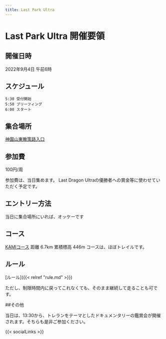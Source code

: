```yaml
---
title: Last Park Ultra
---
```


# Last Park Ultra 開催要領

## 開催日時
2022年9月4日 午前6時
    
## スケジュール
    5:30 受付開始
    5:50 ブリーフィング
    6:00 スタート

## 集合場所

[神園山東散策路入口](https://goo.gl/maps/qNRtwkmvJsoDXcaw9)

## 参加費

100円/周

参加費は、当日集めます。
Last Dragon Ultraの優勝者への賞金等に使わせていただく予定です。

## エントリー方法
当日に集合場所にいれば、オッケーです
  
## コース
[KAMIコース](https://www.strava.com/segments/32308384)
距離 6.7km
累積標高 446m
コースは、ほぼトレイルです。

## ルール
[ルール]({{< relref "rule.md" >}}) 

ただし、制限時間内に戻ってこれなくても、そのまま継続して走ることも可です。

##その他

当日は、13:30から、トレランをテーマとしたドキュメンタリーの鑑賞会が開催されます。そちらも是非ご参加ください。

{{< socialLinks >}}
